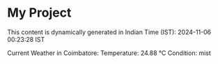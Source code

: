 # My Project

This content is dynamically generated in Indian Time (IST): 2024-11-06 00:23:28 IST


Current Weather in Coimbatore:
Temperature: 24.88 °C
Condition: mist
